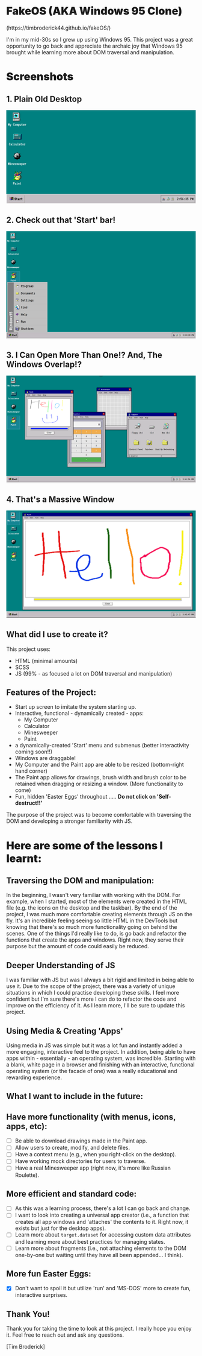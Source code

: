 <h1 style="font-weight: 900"> FakeOS (AKA Windows 95 Clone) </h1>
(https://timbroderick44.github.io/fakeOS/)

I'm in my mid-30s so I grew up using Windows 95. This project was a great opportunity to go back and appreciate the archaic joy that Windows 95 brought while learning more about DOM traversal and manipulation.

<h1 style="font-weight: 900"> Screenshots </h1>

## 1. Plain Old Desktop
![Plain Old Desktop](./assets/screenshots/Desktop.PNG)

## 2. Check out that 'Start' bar! 
![Doesn't really do much though](./assets/Screenshots/startbar.PNG)

## 3. I Can Open More Than One!? And, The Windows Overlap!? 
![Much wow!](./assets/Screenshots/App_Overlapping.PNG)

## 4. That's a Massive Window
![](./assets/Screenshots/That's%20a%20big%20window.PNG)

## What did I use to create it?

This project uses:
- HTML (minimal amounts)
- SCSS
- JS (99% - as focused a lot on DOM traversal and manipulation)

## Features of the Project:
- Start up screen to imitate the system starting up. 
- Interactive, functional - dynamically created - apps:
  - My Computer
  - Calculator 
  - Minesweeper 
  - Paint
- a dynamically-created 'Start' menu and submenus (better interactivity coming soon!!)
- Windows are draggable! 
- My Computer and the Paint app are able to be resized (bottom-right hand corner)
- The Paint app allows for drawings, brush width and brush color to be retained when dragging or resizing a window. (More functionality to come)
- Fun, hidden 'Easter Eggs' throughout ..... **Do not click on 'Self-destruct!!'**

The purpose of the project was to become comfortable with traversing the DOM and developing a stronger familiarity with JS. 

<h1 style="font-weight: 900"> Here are some of the lessons I learnt:</h1>

## Traversing the DOM and manipulation:

In the beginning, I wasn't very familiar with working with the DOM. For example, when I started, most of the elements were created in the HTML file (e.g. the icons on the desktop and the taskbar). By the end of the project, I was much more comfortable creating elements through JS on the fly. It's an incredible feeling seeing so little HTML in the DevTools but knowing that there's so much more functionality going on behind the scenes. One of the things I'd really like to do, is go back and refactor the functions that create the apps and windows. Right now, they serve their purpose but the amount of code could easily be reduced.

## Deeper Understanding of JS

I was familiar with JS but was I always a bit rigid and limited in being able to use it. Due to the scope of the project, there was a variety of unique situations in which I could practise developing these skills. I feel more confident but I'm sure there's more I can do to refactor the code and improve on the efficiency of it. As I learn more, I'll be sure to update this project. 

## Using Media & Creating 'Apps' 

Using media in JS was simple but it was a lot fun and instantly added a more engaging, interactive feel to the project. In addition, being able to have apps within - essentially - an operating system, was incredible. Starting with a blank, white page in a browser and finishing with an interactive, functional operating system (or the facade of one) was a really educational and rewarding experience.

## What I want to include in the future:

## Have more functionality (with menus, icons, apps, etc):
- [ ] Be able to download drawings made in the Paint app.
- [ ] Allow users to create, modify, and delete files.
- [ ] Have a context menu (e.g., when you right-click on the desktop).
- [ ] Have working mock directories for users to traverse.
- [ ] Have a real Minesweeper app (right now, it's more like Russian Roulette).

## More efficient and standard code:
- [ ] As this was a learning process, there's a lot I can go back and change. 
- [ ] I want to look into creating a universal app creator (i.e., a function that creates all app windows and 'attaches' the contents to it. Right now, it exists but just for the desktop apps).
- [ ] Learn more about `target.dataset` for accessing custom data attributes and learning more about best practices for managing states.
- [ ] Learn more about fragments (i.e., not attaching elements to the DOM one-by-one but waiting until they have all been appended... I think).

## More fun Easter Eggs:
- [x] Don't want to spoil it but utilize 'run' and 'MS-DOS' more to create fun, interactive surprises.

## Thank You!

Thank you for taking the time to look at this project. I really hope you enjoy it. 
Feel free to reach out and ask any questions.

[Tim Broderick]

